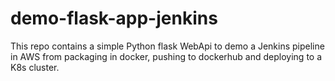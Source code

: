 # demo-flask-app-jenkins


This repo contains a simple Python flask WebApi to demo a Jenkins pipeline in AWS from packaging in docker, pushing to dockerhub and deploying to a K8s cluster.  
